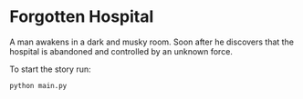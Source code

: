 # Forgotten Hospital

A man awakens in a dark and musky room. Soon after he discovers that the hospital is abandoned and controlled by an unknown force.

To start the story run:
```
python main.py
```